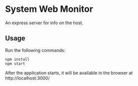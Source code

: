 # System Web Monitor
An express server for info on the host.

## Usage
Run the following commands:
```console
npm install
npm start
```
After the application starts, it will be available in the browser at http://localhost:3000/